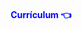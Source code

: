 <h1 align="center" style="color:blue; font-size:14px;> Ariel Fernández Gualdrón </h1>

<h3>Hola 👋</h3>
<ul>
  <li>Estudiante de ingenieria de software. 💻</li>
  <li>Apasionado por la electrónica. 📡</li>
  <li>Aprendiendo ✏️<STRONG>
    <ol>HTML ✔️</ol>
    <ol>CSS ✔️</ol>
    <ol>JAVASCRIPT ✔️</ol>
    <ol>PHYTON ✔️</ol>
    <ol>NODE JS ✔️</ol> </STRONG>️️
  </li>
</ul>

<h3>Contacto:</h3>
📧 aferna12@ibero.edu.co
  <br>
👉 <a href="https://drive.google.com/file/d/1NvP32yU-jYi1prp9zJJN6USFD9wV4lyc/view?usp=sharing">Currículum </a> 👈
